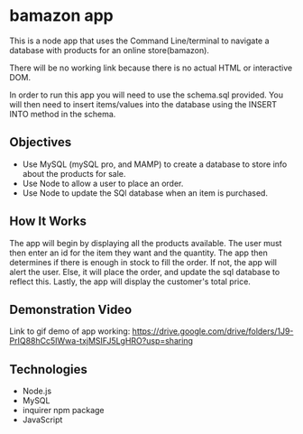 # bamazon app
This is a node app that uses the Command Line/terminal to navigate a database with products for an online store(bamazon).

There will be no working link because there is no actual HTML or interactive DOM.

In order to run this app you will need to use the schema.sql provided. You will then need to insert items/values into the database using the INSERT INTO method in the schema.  

## Objectives

 - Use MySQL (mySQL pro, and MAMP) to create a database to store info about the products for sale.
 - Use Node to allow a user to place an order.
 - Use Node to update the SQl database when an item is purchased.
 
 
## How It Works
 The app will begin by displaying all the products available. The user must then enter an id for the item they want and the quantity. The app then determines if there is enough in stock to fill the order. If not, the app will alert the user. Else, it will place the order, and update the sql database to reflect this. Lastly, the app will display the customer's total price.

## Demonstration Video

Link to gif demo of app working: https://drive.google.com/drive/folders/1J9-PrIQ88hCc5IWwa-txjMSIFJ5LgHRO?usp=sharing

## Technologies

 - Node.js
 - MySQL
 - inquirer npm package
 - JavaScript